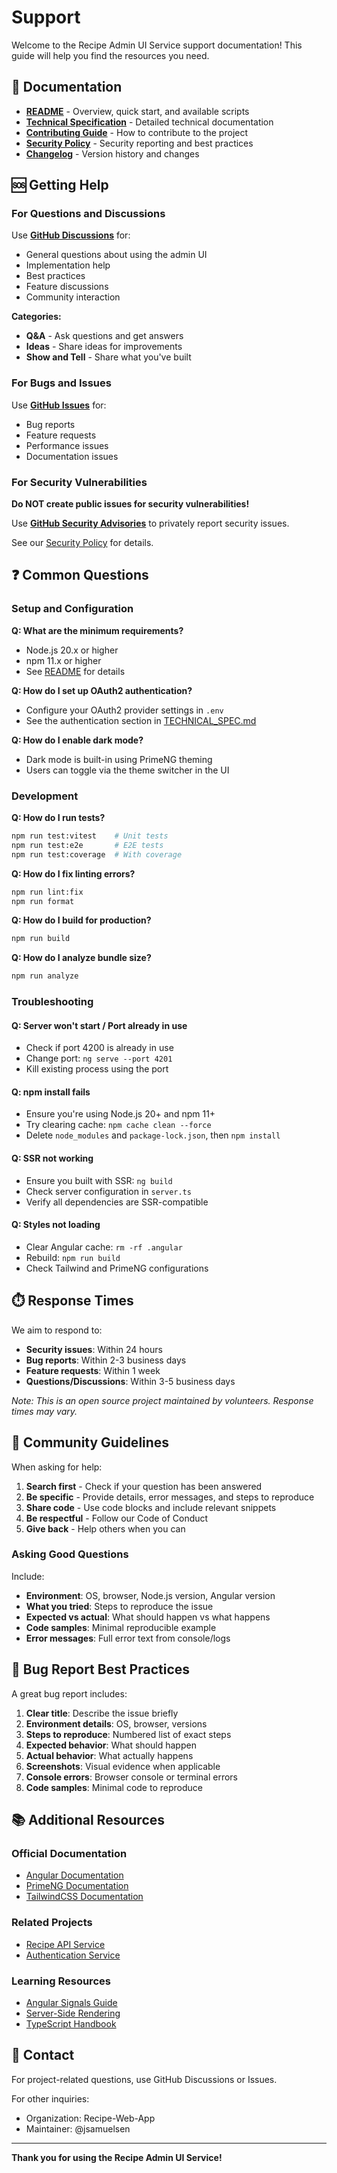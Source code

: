# Support

Welcome to the Recipe Admin UI Service support documentation! This guide will help you find the resources you need.

## 📖 Documentation

- **[README](../README.md)** - Overview, quick start, and available scripts
- **[Technical Specification](TECHNICAL_SPEC.md)** - Detailed technical documentation
- **[Contributing Guide](CONTRIBUTING.md)** - How to contribute to the project
- **[Security Policy](SECURITY.md)** - Security reporting and best practices
- **[Changelog](../CHANGELOG.md)** - Version history and changes

## 🆘 Getting Help

### For Questions and Discussions

Use **[GitHub Discussions](https://github.com/Recipe-Web-App/admin-ui-service/discussions)** for:

- General questions about using the admin UI
- Implementation help
- Best practices
- Feature discussions
- Community interaction

**Categories:**

- **Q&A** - Ask questions and get answers
- **Ideas** - Share ideas for improvements
- **Show and Tell** - Share what you've built

### For Bugs and Issues

Use **[GitHub Issues](https://github.com/Recipe-Web-App/admin-ui-service/issues/new/choose)** for:

- Bug reports
- Feature requests
- Performance issues
- Documentation issues

### For Security Vulnerabilities

**Do NOT create public issues for security vulnerabilities!**

Use
**[GitHub Security Advisories](https://github.com/Recipe-Web-App/admin-ui-service/security/advisories/new)**
to privately report security issues.

See our [Security Policy](SECURITY.md) for details.

## ❓ Common Questions

### Setup and Configuration

**Q: What are the minimum requirements?**

- Node.js 20.x or higher
- npm 11.x or higher
- See [README](../README.md#prerequisites) for details

**Q: How do I set up OAuth2 authentication?**

- Configure your OAuth2 provider settings in `.env`
- See the authentication section in [TECHNICAL_SPEC.md](TECHNICAL_SPEC.md)

**Q: How do I enable dark mode?**

- Dark mode is built-in using PrimeNG theming
- Users can toggle via the theme switcher in the UI

### Development

**Q: How do I run tests?**

```bash
npm run test:vitest    # Unit tests
npm run test:e2e       # E2E tests
npm run test:coverage  # With coverage
```

**Q: How do I fix linting errors?**

```bash
npm run lint:fix
npm run format
```

**Q: How do I build for production?**

```bash
npm run build
```

**Q: How do I analyze bundle size?**

```bash
npm run analyze
```

### Troubleshooting

#### Q: Server won't start / Port already in use

- Check if port 4200 is already in use
- Change port: `ng serve --port 4201`
- Kill existing process using the port

#### Q: npm install fails

- Ensure you're using Node.js 20+ and npm 11+
- Try clearing cache: `npm cache clean --force`
- Delete `node_modules` and `package-lock.json`, then `npm install`

#### Q: SSR not working

- Ensure you built with SSR: `ng build`
- Check server configuration in `server.ts`
- Verify all dependencies are SSR-compatible

#### Q: Styles not loading

- Clear Angular cache: `rm -rf .angular`
- Rebuild: `npm run build`
- Check Tailwind and PrimeNG configurations

## ⏱️ Response Times

We aim to respond to:

- **Security issues**: Within 24 hours
- **Bug reports**: Within 2-3 business days
- **Feature requests**: Within 1 week
- **Questions/Discussions**: Within 3-5 business days

_Note: This is an open source project maintained by volunteers. Response times may vary._

## 🤝 Community Guidelines

When asking for help:

1. **Search first** - Check if your question has been answered
2. **Be specific** - Provide details, error messages, and steps to reproduce
3. **Share code** - Use code blocks and include relevant snippets
4. **Be respectful** - Follow our Code of Conduct
5. **Give back** - Help others when you can

### Asking Good Questions

Include:

- **Environment**: OS, browser, Node.js version, Angular version
- **What you tried**: Steps to reproduce the issue
- **Expected vs actual**: What should happen vs what happens
- **Code samples**: Minimal reproducible example
- **Error messages**: Full error text from console/logs

## 🐛 Bug Report Best Practices

A great bug report includes:

1. **Clear title**: Describe the issue briefly
2. **Environment details**: OS, browser, versions
3. **Steps to reproduce**: Numbered list of exact steps
4. **Expected behavior**: What should happen
5. **Actual behavior**: What actually happens
6. **Screenshots**: Visual evidence when applicable
7. **Console errors**: Browser console or terminal errors
8. **Code samples**: Minimal code to reproduce

## 📚 Additional Resources

### Official Documentation

- [Angular Documentation](https://angular.dev/)
- [PrimeNG Documentation](https://primeng.org/)
- [TailwindCSS Documentation](https://tailwindcss.com/)

### Related Projects

- [Recipe API Service](https://github.com/Recipe-Web-App/api-service)
- [Authentication Service](https://github.com/Recipe-Web-App/auth-service)

### Learning Resources

- [Angular Signals Guide](https://angular.dev/guide/signals)
- [Server-Side Rendering](https://angular.dev/guide/ssr)
- [TypeScript Handbook](https://www.typescriptlang.org/docs/)

## 📧 Contact

For project-related questions, use GitHub Discussions or Issues.

For other inquiries:

- Organization: Recipe-Web-App
- Maintainer: @jsamuelsen

---

**Thank you for using the Recipe Admin UI Service!**
